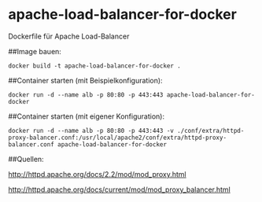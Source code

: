 # apache-load-balancer-for-docker
Dockerfile für Apache Load-Balancer

##Image bauen:
```
docker build -t apache-load-balancer-for-docker .
```

##Container starten (mit Beispielkonfiguration):
```
docker run -d --name alb -p 80:80 -p 443:443 apache-load-balancer-for-docker
```
##Container starten (mit eigener Konfiguration):
```
docker run -d --name alb -p 80:80 -p 443:443 -v ./conf/extra/httpd-proxy-balancer.conf:/usr/local/apache2/conf/extra/httpd-proxy-balancer.conf apache-load-balancer-for-docker
```

##Quellen:

http://httpd.apache.org/docs/2.2/mod/mod_proxy.html

http://httpd.apache.org/docs/current/mod/mod_proxy_balancer.html
